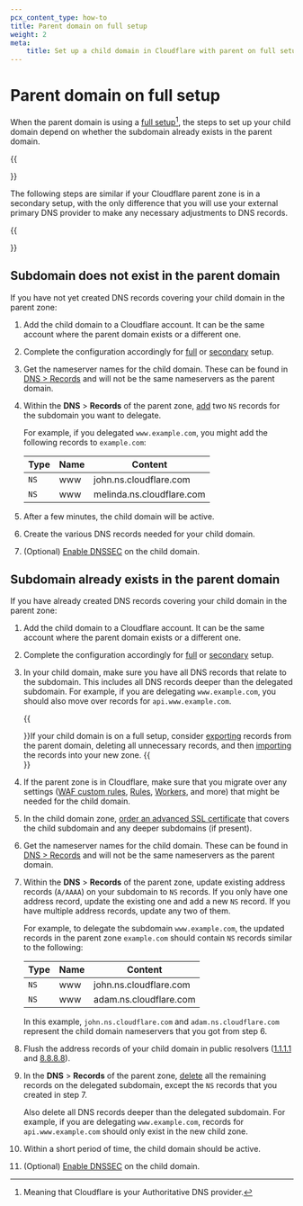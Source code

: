 ```yaml
---
pcx_content_type: how-to
title: Parent domain on full setup
weight: 2
meta:
    title: Set up a child domain in Cloudflare with parent on full setup
---
```


# Parent domain on full setup

When the parent domain is using a [full setup](/dns/zone-setups/full-setup/)[^1], the steps to set up your child domain depend on whether the subdomain already exists in the parent domain.

{{<Aside type="note">}}

The following steps are similar if your Cloudflare parent zone is in a secondary setup, with the only difference that you will use your external primary DNS provider to make any necessary adjustments to DNS records.

{{</Aside>}}

## Subdomain does not exist in the parent domain

If you have not yet created DNS records covering your child domain in the parent zone:

1. Add the child domain to a Cloudflare account. It can be the same account where the parent domain exists or a different one.
2. Complete the configuration accordingly for [full](/dns/zone-setups/full-setup/setup/) or [secondary](/dns/zone-setups/zone-transfers/cloudflare-as-secondary/setup/) setup.
3. Get the nameserver names for the child domain. These can be found in [DNS > Records](https://dash.cloudflare.com/?to=/:account/:zone/dns/records) and will not be the same nameservers as the parent domain.
4. Within the **DNS** > **Records** of the parent zone, [add](/dns/manage-dns-records/how-to/create-dns-records/) two `NS` records for the subdomain you want to delegate.

    For example, if you delegated `www.example.com`, you might add the following records to `example.com`:

    | **Type** | **Name** | **Content** |
    | --- | --- | --- |
    | `NS` | www | john.ns.cloudflare.com |
    | `NS` | www | melinda.ns.cloudflare.com |

5. After a few minutes, the child domain will be active.
6. Create the various DNS records needed for your child domain.
7. (Optional) [Enable DNSSEC](/dns/zone-setups/subdomain-setup/dnssec/) on the child domain.

## Subdomain already exists in the parent domain

If you have already created DNS records covering your child domain in the parent zone:

1. Add the child domain to a Cloudflare account. It can be the same account where the parent domain exists or a different one.
2. Complete the configuration accordingly for [full](/dns/zone-setups/full-setup/setup/) or [secondary](/dns/zone-setups/zone-transfers/cloudflare-as-secondary/setup/) setup.
3. In your child domain, make sure you have all DNS records that relate to the subdomain. This includes all DNS records deeper than the delegated subdomain. For example, if you are delegating `www.example.com`, you should also move over records for `api.www.example.com`.

    {{<Aside type="note">}}If your child domain is on a full setup, consider [exporting](/dns/manage-dns-records/how-to/import-and-export/#export-records) records from the parent domain, deleting all unnecessary records, and then [importing](/dns/manage-dns-records/how-to/import-and-export/#import-records) the records into your new zone.
    {{</Aside>}}

4. If the parent zone is in Cloudflare, make sure that you migrate over any settings ([WAF custom rules](/waf/custom-rules/), [Rules](/rules/), [Workers](/workers/), and more) that might be needed for the child domain.
5. In the child domain zone, [order an advanced SSL certificate](/ssl/edge-certificates/advanced-certificate-manager/) that covers the child subdomain and any deeper subdomains (if present).
6. Get the nameserver names for the child domain. These can be found in [DNS > Records](https://dash.cloudflare.com/?to=/:account/:zone/dns/records) and will not be the same nameservers as the parent domain.
7. Within the **DNS** > **Records** of the parent zone, update existing address records (`A/AAAA`) on your subdomain to `NS` records. If you only have one address record, update the existing one and add a new `NS` record. If you have multiple address records, update any two of them.

    For example, to delegate the subdomain `www.example.com`, the updated records in the parent zone `example.com` should contain `NS` records similar to the following:

    | **Type** | **Name** | **Content** |
    | --- | --- | --- |
    | `NS` | www | john.ns.cloudflare.com |
    | `NS` | www | adam.ns.cloudflare.com |

    In this example, `john.ns.cloudflare.com` and `adam.ns.cloudflare.com` represent the child domain nameservers that you got from step 6.

8. Flush the address records of your child domain in public resolvers ([1.1.1.1](https://1.1.1.1/purge-cache/) and [8.8.8.8](https://developers.google.com/speed/public-dns/cache)).
9. In the **DNS** > **Records** of the parent zone, [delete](/dns/manage-dns-records/how-to/create-dns-records/#delete-dns-records) all the remaining records on the delegated subdomain, except the `NS` records that you created in step 7.

    Also delete all DNS records deeper than the delegated subdomain. For example, if you are delegating `www.example.com`, records for `api.www.example.com` should only exist in the new child zone.

10. Within a short period of time, the child domain should be active.
11. (Optional) [Enable DNSSEC](/dns/zone-setups/subdomain-setup/dnssec/) on the child domain.


[^1]: Meaning that Cloudflare is your Authoritative DNS provider.
